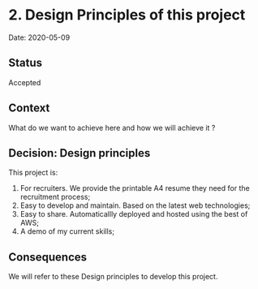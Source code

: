 # 2. Design Principles of this project

Date: 2020-05-09

## Status

Accepted

## Context

What do we want to achieve here and how we will achieve it ?

## Decision: Design principles

This project is:
1. For recruiters. We provide the printable A4 resume they need for the recruitment process;
2. Easy to develop and maintain. Based on the latest web technologies;
3. Easy to share. Automaticallly deployed and hosted using the best of AWS;
4. A demo of my current skills;

## Consequences

We will refer to these Design principles to develop this project.

